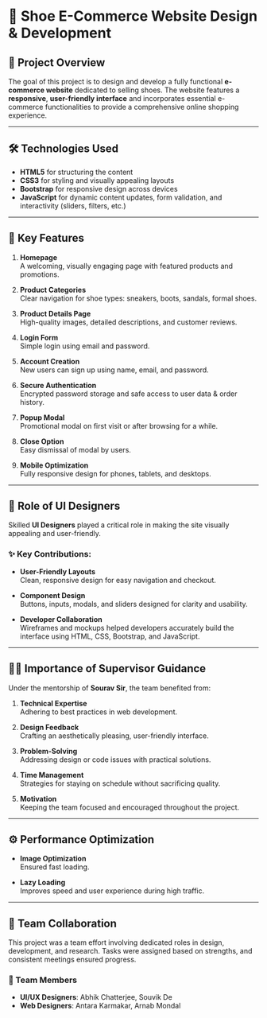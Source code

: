 # 👟 Shoe E-Commerce Website Design & Development

## 📌 Project Overview

The goal of this project is to design and develop a fully functional **e-commerce website** dedicated to selling shoes. The website features a **responsive**, **user-friendly interface** and incorporates essential e-commerce functionalities to provide a comprehensive online shopping experience.

---

## 🛠️ Technologies Used

- **HTML5** for structuring the content  
- **CSS3** for styling and visually appealing layouts  
- **Bootstrap** for responsive design across devices  
- **JavaScript** for dynamic content updates, form validation, and interactivity (sliders, filters, etc.)

---

## 🚀 Key Features

1. **Homepage**  
   A welcoming, visually engaging page with featured products and promotions.

2. **Product Categories**  
   Clear navigation for shoe types: sneakers, boots, sandals, formal shoes.

3. **Product Details Page**  
   High-quality images, detailed descriptions, and customer reviews.

4. **Login Form**  
   Simple login using email and password.

5. **Account Creation**  
   New users can sign up using name, email, and password.

6. **Secure Authentication**  
   Encrypted password storage and safe access to user data & order history.

7. **Popup Modal**  
   Promotional modal on first visit or after browsing for a while.

8. **Close Option**  
   Easy dismissal of modal by users.

9. **Mobile Optimization**  
   Fully responsive design for phones, tablets, and desktops.

---

## 🎨 Role of UI Designers

Skilled **UI Designers** played a critical role in making the site visually appealing and user-friendly.

### ✨ Key Contributions:

- **User-Friendly Layouts**  
  Clean, responsive design for easy navigation and checkout.

- **Component Design**  
  Buttons, inputs, modals, and sliders designed for clarity and usability.

- **Developer Collaboration**  
  Wireframes and mockups helped developers accurately build the interface using HTML, CSS, Bootstrap, and JavaScript.

---

## 👨‍🏫 Importance of Supervisor Guidance

Under the mentorship of **Sourav Sir**, the team benefited from:

1. **Technical Expertise**  
   Adhering to best practices in web development.

2. **Design Feedback**  
   Crafting an aesthetically pleasing, user-friendly interface.

3. **Problem-Solving**  
   Addressing design or code issues with practical solutions.

4. **Time Management**  
   Strategies for staying on schedule without sacrificing quality.

5. **Motivation**  
   Keeping the team focused and encouraged throughout the project.

---

## ⚙️ Performance Optimization

- **Image Optimization**  
  Ensured fast loading.

- **Lazy Loading**  
  Improves speed and user experience during high traffic.

---

## 👥 Team Collaboration

This project was a team effort involving dedicated roles in design, development, and research. Tasks were assigned based on strengths, and consistent meetings ensured progress.

### 🔧 Team Members

- **UI/UX Designers**: Abhik Chatterjee, Souvik De  
- **Web Designers**: Antara Karmakar, Arnab Mondal
